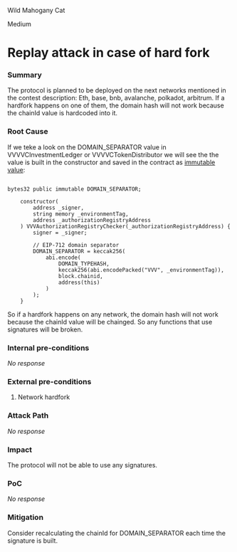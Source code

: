 Wild Mahogany Cat

Medium

# Replay attack in case of hard fork

### Summary

The protocol is planned to be deployed on the next networks mentioned in the contest description: Eth, base, bnb, avalanche, polkadot, arbitrum. If a hardfork happens on one of them, the domain hash will not work because the chainId value is hardcoded into it. 

### Root Cause

If we teke a look on the DOMAIN_SEPARATOR value in VVVVCInvestmentLedger or VVVVCTokenDistributor we will see the the value is built in the constructor and saved in the contract as [immutable value](https://github.com/sherlock-audit/2024-11-vvv-exchange-update/blob/main/vvv-platform-smart-contracts/contracts/vc/VVVVCTokenDistributor.sol#L25):

```solidity

bytes32 public immutable DOMAIN_SEPARATOR;

    constructor(
        address _signer,
        string memory _environmentTag,
        address _authorizationRegistryAddress
    ) VVVAuthorizationRegistryChecker(_authorizationRegistryAddress) {
        signer = _signer;

        // EIP-712 domain separator
        DOMAIN_SEPARATOR = keccak256(
            abi.encode(
                DOMAIN_TYPEHASH,
                keccak256(abi.encodePacked("VVV", _environmentTag)),
                block.chainid,
                address(this)
            )
        );
    }
```

So if a hardfork happens on any network, the domain hash will not work because the chainId value will be chainged. So any functions that use signatures will be broken.

### Internal pre-conditions

_No response_

### External pre-conditions

1. Network hardfork

### Attack Path

_No response_

### Impact

The protocol will not be able to use any signatures.

### PoC

_No response_

### Mitigation

Consider recalculating the chainId for DOMAIN_SEPARATOR each time the signature is built.